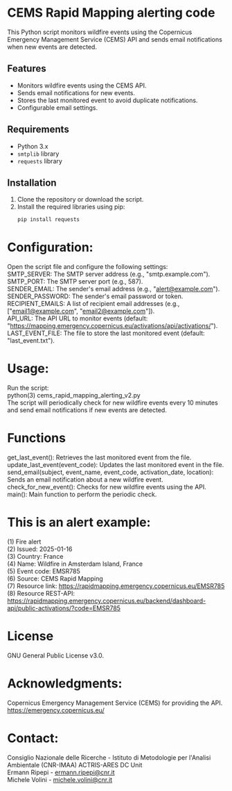 # CEMS Rapid Mapping alerting code

This Python script monitors wildfire events using the Copernicus Emergency Management Service (CEMS) API and sends email notifications when new events are detected.  

## Features

- Monitors wildfire events using the CEMS API.
- Sends email notifications for new events.
- Stores the last monitored event to avoid duplicate notifications.
- Configurable email settings.

## Requirements

- Python 3.x
- `smtplib` library
- `requests` library

## Installation

1. Clone the repository or download the script.
2. Install the required libraries using pip:
   ```bash
   pip install requests

# Configuration:  
Open the script file and configure the following settings:  
SMTP_SERVER: The SMTP server address (e.g., "smtp.example.com").  
SMTP_PORT: The SMTP server port (e.g., 587).  
SENDER_EMAIL: The sender's email address (e.g., "alert@example.com").  
SENDER_PASSWORD: The sender's email password or token.  
RECIPIENT_EMAILS: A list of recipient email addresses (e.g., ["email1@example.com", "email2@example.com"]).  
API_URL: The API URL to monitor events (default: "https://mapping.emergency.copernicus.eu/activations/api/activations/").  
LAST_EVENT_FILE: The file to store the last monitored event (default: "last_event.txt").  

# Usage:  
Run the script:  
python(3) cems_rapid_mapping_alerting_v2.py  
The script will periodically check for new wildfire events every 10 minutes and send email notifications if new events are detected.

# Functions
get_last_event(): Retrieves the last monitored event from the file.  
update_last_event(event_code): Updates the last monitored event in the file.  
send_email(subject, event_name, event_code, activation_date, location): Sends an email notification about a new wildfire event.  
check_for_new_event(): Checks for new wildfire events using the API.  
main(): Main function to perform the periodic check.  

# This is an alert example:  
(1) Fire alert  
(2) Issued: 2025-01-16  
(3) Country: France  
(4) Name: Wildfire in Amsterdam Island, France  
(5) Event code: EMSR785  
(6) Source: CEMS Rapid Mapping  
(7) Resource link: https://rapidmapping.emergency.copernicus.eu/EMSR785  
(8) Resource REST-API: https://rapidmapping.emergency.copernicus.eu/backend/dashboard-api/public-activations/?code=EMSR785

# License
GNU General Public License v3.0.

# Acknowledgments:  
Copernicus Emergency Management Service (CEMS) for providing the API.  
https://emergency.copernicus.eu/

# Contact:  
Consiglio Nazionale delle Ricerche - Istituto di Metodologie per l'Analisi Ambientale (CNR-IMAA)
ACTRIS-ARES DC Unit  
Ermann Ripepi - ermann.ripepi@cnr.it  
Michele Volini - michele.volini@cnr.it
